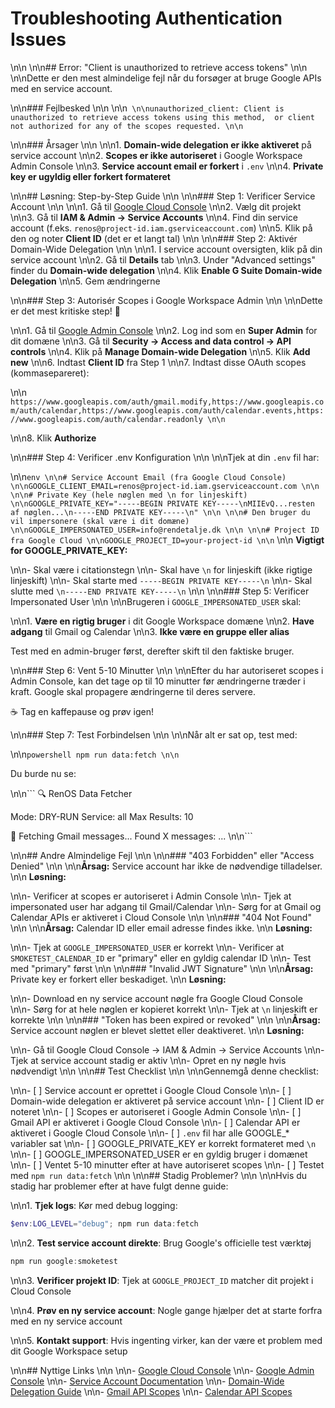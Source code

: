 # Troubleshooting Authentication Issues\n\n\n\n## Error: "Client is unauthorized to retrieve access tokens"\n\n\n\nDette er den mest almindelige fejl når du forsøger at bruge Google APIs med en service account.
\n\n### Fejlbesked\n\n\n\n```\n\nunauthorized_client: Client is unauthorized to retrieve access tokens using this method, 
or client not authorized for any of the scopes requested.\n\n```
\n\n### Årsager\n\n\n\n1. **Domain-wide delegation er ikke aktiveret** på service account\n\n2. **Scopes er ikke autoriseret** i Google Workspace Admin Console\n\n3. **Service account email er forkert** i `.env`\n\n4. **Private key er ugyldig eller forkert formateret**
\n\n## Løsning: Step-by-Step Guide\n\n\n\n### Step 1: Verificer Service Account\n\n\n\n1. Gå til [Google Cloud Console](https://console.cloud.google.com/)\n\n2. Vælg dit projekt\n\n3. Gå til **IAM & Admin → Service Accounts**\n\n4. Find din service account (f.eks. `renos@project-id.iam.gserviceaccount.com`)\n\n5. Klik på den og noter **Client ID** (det er et langt tal)\n\n\n\n### Step 2: Aktivér Domain-Wide Delegation\n\n\n\n1. I service account oversigten, klik på din service account\n\n2. Gå til **Details** tab\n\n3. Under "Advanced settings" finder du **Domain-wide delegation**\n\n4. Klik **Enable G Suite Domain-wide Delegation**\n\n5. Gem ændringerne
\n\n### Step 3: Autorisér Scopes i Google Workspace Admin\n\n\n\nDette er det mest kritiske step! 🔑
\n\n1. Gå til [Google Admin Console](https://admin.google.com/)\n\n2. Log ind som en **Super Admin** for dit domæne\n\n3. Gå til **Security → Access and data control → API controls**\n\n4. Klik på **Manage Domain-wide Delegation**\n\n5. Klik **Add new**\n\n6. Indtast **Client ID** fra Step 1\n\n7. Indtast disse OAuth scopes (kommasepareret):
\n\n```
https://www.googleapis.com/auth/gmail.modify,https://www.googleapis.com/auth/calendar,https://www.googleapis.com/auth/calendar.events,https://www.googleapis.com/auth/calendar.readonly\n\n```
\n\n8. Klik **Authorize**
\n\n### Step 4: Verificer .env Konfiguration\n\n\n\nTjek at din `.env` fil har:
\n\n```env\n\n# Service Account Email (fra Google Cloud Console)\n\nGOOGLE_CLIENT_EMAIL=renos@project-id.iam.gserviceaccount.com\n\n\n\n# Private Key (hele nøglen med \n for linjeskift)\n\nGOOGLE_PRIVATE_KEY="-----BEGIN PRIVATE KEY-----\nMIIEvQ...resten af nøglen...\n-----END PRIVATE KEY-----\n"\n\n\n\n# Den bruger du vil impersonere (skal være i dit domæne)\n\nGOOGLE_IMPERSONATED_USER=info@rendetalje.dk\n\n\n\n# Project ID fra Google Cloud\n\nGOOGLE_PROJECT_ID=your-project-id\n\n```\n\n
**Vigtigt for GOOGLE_PRIVATE_KEY:**
\n\n- Skal være i citationstegn\n\n- Skal have `\n` for linjeskift (ikke rigtige linjeskift)\n\n- Skal starte med `-----BEGIN PRIVATE KEY-----\n`\n\n- Skal slutte med `\n-----END PRIVATE KEY-----\n`\n\n\n\n### Step 5: Verificer Impersonated User\n\n\n\nBrugeren i `GOOGLE_IMPERSONATED_USER` skal:
\n\n1. **Være en rigtig bruger** i dit Google Workspace domæne\n\n2. **Have adgang** til Gmail og Calendar\n\n3. **Ikke være en gruppe eller alias**

Test med en admin-bruger først, derefter skift til den faktiske bruger.
\n\n### Step 6: Vent 5-10 Minutter\n\n\n\nEfter du har autoriseret scopes i Admin Console, kan det tage op til 10 minutter før ændringerne træder i kraft. Google skal propagere ændringerne til deres servere.

☕ Tag en kaffepause og prøv igen!
\n\n### Step 7: Test Forbindelsen\n\n\n\nNår alt er sat op, test med:
\n\n```powershell
npm run data:fetch\n\n```

Du burde nu se:
\n\n```
🔍 RenOS Data Fetcher

Mode: DRY-RUN
Service: all
Max Results: 10

📧 Fetching Gmail messages...
Found X messages:
...\n\n```
\n\n## Andre Almindelige Fejl\n\n\n\n### "403 Forbidden" eller "Access Denied"\n\n\n\n**Årsag:** Service account har ikke de nødvendige tilladelser.\n\n
**Løsning:**
\n\n- Verificer at scopes er autoriseret i Admin Console\n\n- Tjek at impersonated user har adgang til Gmail/Calendar\n\n- Sørg for at Gmail og Calendar APIs er aktiveret i Cloud Console\n\n\n\n### "404 Not Found"\n\n\n\n**Årsag:** Calendar ID eller email adresse findes ikke.\n\n
**Løsning:**
\n\n- Tjek at `GOOGLE_IMPERSONATED_USER` er korrekt\n\n- Verificer at `SMOKETEST_CALENDAR_ID` er "primary" eller en gyldig calendar ID\n\n- Test med "primary" først\n\n\n\n### "Invalid JWT Signature"\n\n\n\n**Årsag:** Private key er forkert eller beskadiget.\n\n
**Løsning:**
\n\n- Download en ny service account nøgle fra Google Cloud Console\n\n- Sørg for at hele nøglen er kopieret korrekt\n\n- Tjek at `\n` linjeskift er korrekte\n\n\n\n### "Token has been expired or revoked"\n\n\n\n**Årsag:** Service account nøglen er blevet slettet eller deaktiveret.\n\n
**Løsning:**
\n\n- Gå til Google Cloud Console → IAM & Admin → Service Accounts\n\n- Tjek at service account stadig er aktiv\n\n- Opret en ny nøgle hvis nødvendigt\n\n\n\n## Test Checklist\n\n\n\nGennemgå denne checklist:
\n\n- [ ] Service account er oprettet i Google Cloud Console\n\n- [ ] Domain-wide delegation er aktiveret på service account\n\n- [ ] Client ID er noteret\n\n- [ ] Scopes er autoriseret i Google Admin Console\n\n- [ ] Gmail API er aktiveret i Google Cloud Console\n\n- [ ] Calendar API er aktiveret i Google Cloud Console\n\n- [ ] `.env` fil har alle GOOGLE_* variabler sat\n\n- [ ] GOOGLE_PRIVATE_KEY er korrekt formateret med `\n`\n\n- [ ] GOOGLE_IMPERSONATED_USER er en gyldig bruger i domænet\n\n- [ ] Ventet 5-10 minutter efter at have autoriseret scopes\n\n- [ ] Testet med `npm run data:fetch`\n\n\n\n## Stadig Problemer?\n\n\n\nHvis du stadig har problemer efter at have fulgt denne guide:
\n\n1. **Tjek logs**: Kør med debug logging:

   ```powershell
   $env:LOG_LEVEL="debug"; npm run data:fetch
   ```
\n\n2. **Test service account direkte**: Brug Google's officielle test værktøj

   ```powershell
   npm run google:smoketest
   ```
\n\n3. **Verificer projekt ID**: Tjek at `GOOGLE_PROJECT_ID` matcher dit projekt i Cloud Console
\n\n4. **Prøv en ny service account**: Nogle gange hjælper det at starte forfra med en ny service account
\n\n5. **Kontakt support**: Hvis ingenting virker, kan der være et problem med dit Google Workspace setup
\n\n## Nyttige Links\n\n\n\n- [Google Cloud Console](https://console.cloud.google.com/)\n\n- [Google Admin Console](https://admin.google.com/)\n\n- [Service Account Documentation](https://cloud.google.com/iam/docs/service-accounts)\n\n- [Domain-Wide Delegation Guide](https://developers.google.com/identity/protocols/oauth2/service-account#delegatingauthority)\n\n- [Gmail API Scopes](https://developers.google.com/gmail/api/auth/scopes)\n\n- [Calendar API Scopes](https://developers.google.com/calendar/api/auth)
